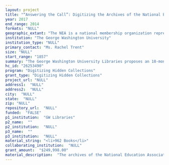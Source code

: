 ```yaml
--- 
layout: project 
title: "“Answering the Call”: Digitizing the Archives of the National Education Association"
year: 2017
end_range: 2014
formats: "NULL"
geographic_extant: "The NEA is a national membership organization representing all 50 states. Its Research Division produced influential reports comparing and analysing nationwide statistics on levels of education, income, voting, literacy, immigration and citizenship, ethnicity and other topics relevant to education policy."
institution: "The George Washington University"
institution_type: "NULL"
primary_contact: "Ms. Rachel Trent"
size: "NULL"
start_range: "1857"
summary: "The George Washington University Libraries proposes an 18-month project to digitize high-priority series from the National Education Association Archives, a 2,200 linear foot collection dating from 1857 to present. As the largest labor union in the country and a major advocacy organization, the NEA has been involved in virtually every social and political issue influencing American education policy. The collection includes materials on desegregation, school choice, funding of public education, rural and urban schools, and teaching as a gendered profession. We propose a tiered digitization project that invites an Advisory Group of scholars in diverse subject areas to help prioritize a critical mass for digitization that has high research potential in areas of study that remain “hidden” in the collection. We will actively promote broad, inclusive access to digitized content by bringing material to the people across multiple access platforms and supporting new modes of computational access and re-use."
hc_id: "26253490"
program: "Digitizing Hidden Collections"
grant_type: "Digitizing Hidden Collections"
project_url: "NULL"
address1:  "NULL"
address2:  "NULL"
city:  "NULL"
state:  "NULL"
zip: "NULL"
repository_url:  "NULL"
funded:  "FALSE"
p1_institution:  "GW Libraries"
p2_name:  ""
p2_institution:  "NULL"
p3_name:  ""
p3_institution:  "NULL"
material_string: "<li>962 Books</li>"
collaborating_institution:  "NULL"
grant_amount:  "$249,998.00"
material_description:  "The archives of the National Education Association (NEA) comprise over 2,200 linear feet of records documenting the history of the largest labor union in the U.S., as well as the evolution of national policy for public schools and the professionalization of teachers, school administrators, and other education-related labor areas. Dating from 1857 to the present, with bulk dates of 1920 - 2000, the collection consists of a vast array of publications of the NEA, its affiliates and predecessors, as well as rich manuscript materials, photographs, and audiovisual recordings. The research reports, policy papers, newsletters, magazines, conference proceedings, and other print materials provide unprecedented documentation of the development of American education policy, including such topics as segregation, school choice, education of immigrants, and the role of public and private education in civic society. This collection has been identified as having particularly high impact for both academic and public discourses, and as having high value-added potential for digitization due to being fully processed and having a large body of print materials ready for text extraction and data mining. Due to the collection’s vast size, a core of serial publications and collection series have been pre-selected for digitization, to be supplemented by additional nominations made by an Advisory Group representing user communities from diverse fields of study. This approach assures that a critical mass of material will be selected to document NEA’s activities and research, as well as inviting a wide base of expertise to surface formerly hidden topics in the material."
---
```

